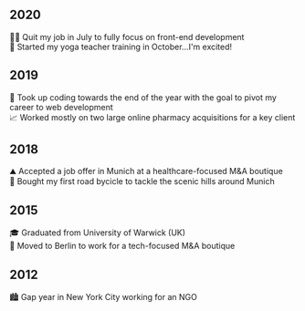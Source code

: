 ## 2020

🧑‍💻 Quit my job in July to fully focus on front-end development <br />
🧘 Started my yoga teacher training in October...I'm excited!

## 2019

🤖 Took up coding towards the end of the year with the goal to pivot my career to web development <br />
📈 Worked mostly on two large online pharmacy acquisitions for a key client

## 2018

⛰️ Accepted a job offer in Munich at a healthcare-focused M&A boutique <br />
🚴 Bought my first road bycicle to tackle the scenic hills around Munich

## 2015

🎓 Graduated from University of Warwick (UK) <br />
🎉 Moved to Berlin to work for a tech-focused M&A boutique

## 2012

🏙 Gap year in New York City working for an NGO <br />
